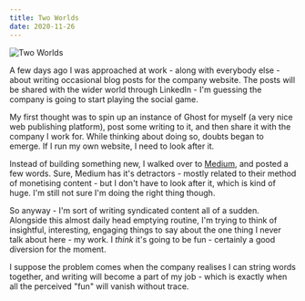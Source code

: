 ```yaml
---
title: Two Worlds
date: 2020-11-26
---
```


![Two Worlds](https://source.unsplash.com/DWyRC2juMgs/1600x900)

A few days ago I was approached at work - along with everybody else - about writing occasional blog posts for the company website. The posts will be shared with the wider world through LinkedIn - I'm guessing the company is going to start playing the social game.

My first thought was to spin up an instance of Ghost for myself (a very nice web publishing platform), post some writing to it, and then share it with the company I work for. While thinking about doing so, doubts began to emerge. If I run my own website, I need to look after it.

Instead of building something new, I walked over to [Medium](https://jonbeckett.medium.com), and posted a few words. Sure, Medium has it's detractors - mostly related to their method of monetising content - but I don't have to look after it, which is kind of huge. I'm still not sure I'm doing the right thing though.

So anyway - I'm sort of writing syndicated content all of a sudden. Alongside this almost daily head emptying routine, I'm trying to think of insightful, interesting, engaging things to say about the one thing I never talk about here - my work. I *think* it's going to be fun - certainly a good diversion for the moment.

I suppose the problem comes when the company realises I can string words together, and writing will become a part of my job - which is exactly when all the perceived "fun" will vanish without trace.
